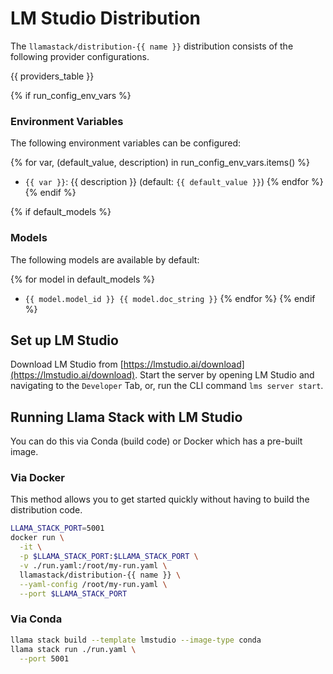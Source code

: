 # LM Studio Distribution

The `llamastack/distribution-{{ name }}` distribution consists of the following provider configurations.

{{ providers_table }}

{% if run_config_env_vars %}
### Environment Variables

The following environment variables can be configured:

{% for var, (default_value, description) in run_config_env_vars.items() %}
- `{{ var }}`: {{ description }} (default: `{{ default_value }}`)
{% endfor %}
{% endif %}

{% if default_models %}

### Models

The following models are available by default:

{% for model in default_models %}
- `{{ model.model_id }} {{ model.doc_string }}`
{% endfor %}
{% endif %}


## Set up LM Studio

Download LM Studio from [https://lmstudio.ai/download](https://lmstudio.ai/download). Start the server by opening LM Studio and navigating to the `Developer` Tab, or, run the CLI command `lms server start`.

## Running Llama Stack with LM Studio

You can do this via Conda (build code) or Docker which has a pre-built image.

### Via Docker

This method allows you to get started quickly without having to build the distribution code.

```bash
LLAMA_STACK_PORT=5001
docker run \
  -it \
  -p $LLAMA_STACK_PORT:$LLAMA_STACK_PORT \
  -v ./run.yaml:/root/my-run.yaml \
  llamastack/distribution-{{ name }} \
  --yaml-config /root/my-run.yaml \
  --port $LLAMA_STACK_PORT
```

### Via Conda

```bash
llama stack build --template lmstudio --image-type conda
llama stack run ./run.yaml \
  --port 5001
```
